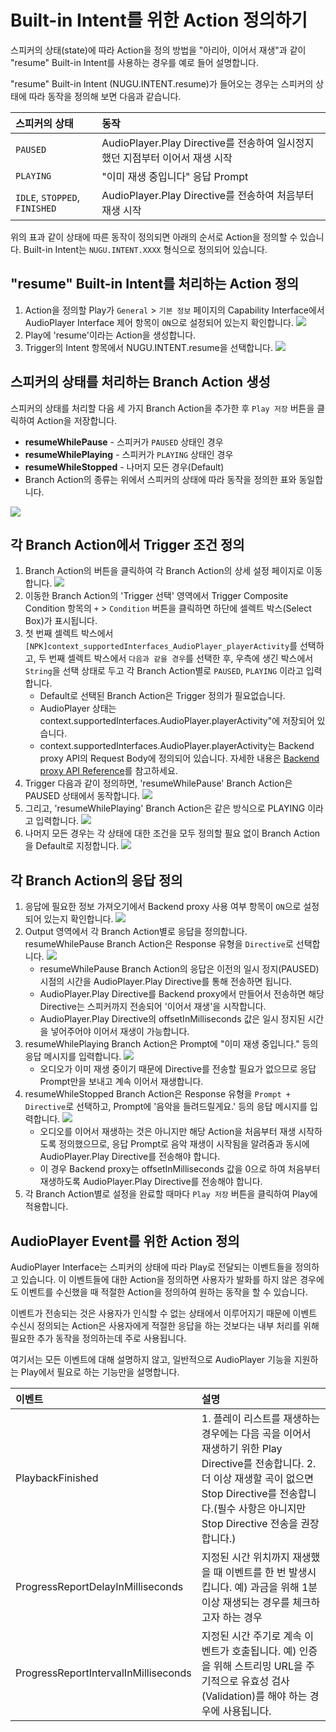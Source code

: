 # Built-in Intent를 위한 Action 정의하기

스피커의 상태\(state\)에 따라 Action을 정의 방법을 "아리아, 이어서 재생"과 같이 "resume" Built-in Intent를 사용하는 경우를 예로 들어 설명합니다.

"resume" Built-in Intent \(NUGU.INTENT.resume\)가 들어오는 경우는 스피커의 상태에 따라 동작을 정의해 보면 다음과 같습니다.

| 스피커의 상태 | 동작 |
| :--- | :--- |
| `PAUSED` | AudioPlayer.Play Directive를 전송하여 일시정지했던 지점부터 이어서 재생 시작 |
| `PLAYING` | "이미 재생 중입니다" 응답 Prompt |
| `IDLE`, `STOPPED`, `FINISHED` | AudioPlayer.Play Directive를 전송하여 처음부터 재생 시작 |

위의 표과 같이 상태에 따른 동작이 정의되면 아래의 순서로 Action을 정의할 수 있습니다. Built-in Intent는 `NUGU.INTENT.XXXX` 형식으로 정의되어 있습니다.

## "resume" Built-in Intent를 처리하는 Action 정의

1. Action을 정의할 Play가 `General` &gt; `기본 정보` 페이지의 Capability Interface에서 AudioPlayer Interface 제어 항목이 `ON`으로 설정되어 있는지 확인합니다. ![](../../../.gitbook/assets/assets_ch3_327_c02%20%282%29%20%282%29%20%282%29.png)  
2. Play에 'resume'이라는 Action을 생성합니다.  
3. Trigger의 Intent 항목에서 NUGU.INTENT.resume을 선택합니다. ![](../../../.gitbook/assets/assets_ch3_327_c03%20%282%29%20%282%29%20%282%29%20%283%29.png)  

## 스피커의 상태를 처리하는 Branch Action 생성

스피커의 상태를 처리할 다음 세 가지 Branch Action을 추가한 후 `Play 저장` 버튼을 클릭하여 Action을 저장합니다.

* **resumeWhilePause** - 스피커가 `PAUSED` 상태인 경우
* **resumeWhilePlaying** - 스피커가 `PLAYING` 상태인 경우
* **resumeWhileStopped** - 나머지 모든 경우\(Default\)
* Branch Action의 종류는 위에서 스피커의 상태에 따라 동작을 정의한 표와 동일합니다.

![](../../../.gitbook/assets/assets_ch3_327_c04-1%20%283%29%20%283%29%20%283%29.gif)

## 각 Branch Action에서 Trigger 조건 정의

1. Branch Action의  버튼을 클릭하여 각 Branch Action의 상세 설정 페이지로 이동합니다. ![](../../../.gitbook/assets/assets_ch3_327_c05.png)  
2. 이동한 Branch Action의 'Trigger 선택' 영역에서 Trigger Composite Condition 항목의 `+` &gt; `Condition` 버튼을 클릭하면 하단에 셀렉트 박스\(Select Box\)가 표시됩니다.   
3. 첫 번째 셀렉트 박스에서 `[NPK]context_supportedInterfaces_AudioPlayer_playerActivity`를 선택하고, 두 번째 셀렉트 박스에서 `다음과 같을 경우`를 선택한 후, 우측에 생긴 박스에서 `String`을 선택 상태로 두고 각 Branch Action별로 `PAUSED`, `PLAYING` 이라고 입력합니다.
   * Default로 선택된 Branch Action은 Trigger 정의가 필요없습니다.
   * AudioPlayer 상태는 context.supportedInterfaces.AudioPlayer.playerActivity"에 저장되어 있습니다.
   * context.supportedInterfaces.AudioPlayer.playerActivity는 Backend proxy API의 Request Body에 정의되어 있습니다. 자세한 내용은 [Backend proxy API Reference](../use-backend-proxy/#backend-proxyapireference)를 참고하세요.
4. Trigger 다음과 같이 정의하면, 'resumeWhilePause' Branch Action은 PAUSED 상태에서 동작합니다. ![](../../../.gitbook/assets/assets_ch3_327_c06%20%282%29%20%282%29%20%282%29%20%282%29.gif)  
5. 그리고, 'resumeWhilePlaying' Branch Action은 같은 방식으로 PLAYING 이라고 입력합니다. ![](../../../.gitbook/assets/assets_ch3_327_c07.png)  
6. 나머지 모든 경우는 각 상태에 대한 조건을 모두 정의할 필요 없이 Branch Action을 Default로 지정합니다. ![](../../../.gitbook/assets/assets_ch3_327_c08%20%282%29%20%282%29%20%282%29%20%281%29.png)

## 각 Branch Action의 응답 정의

1. 응답에 필요한 정보 가져오기에서 Backend proxy 사용 여부 항목이 `ON`으로 설정되어 있는지 확인합니다. ![](../../../.gitbook/assets/assets_ch3_327_c09%20%282%29%20%282%29%20%282%29%20%282%29.png)   
2. Output 영역에서 각 Branch Action별로 응답을 정의합니다. resumeWhilePause Branch Action은 Response 유형을 `Directive`로 선택합니다. ![](../../../.gitbook/assets/assets_ch3_327_c10%20%282%29%20%282%29%20%282%29.png)
   * resumeWhilePause Branch Action의 응답은 이전의 일시 정지\(PAUSED\) 시점의 시간을 AudioPlayer.Play Directive를 통해 전송하면 됩니다.
   * AudioPlayer.Play Directive를 Backend proxy에서 만들어서 전송하면 해당 Directive는 스피커까지 전송되어 '이어서 재생'을 시작합니다.
   * AudioPlayer.Play Directive의 offsetInMilliseconds 값은 일시 정지된 시간을 넣어주어야 이어서 재생이 가능합니다. 
3. resumeWhilePlaying Branch Action은 Prompt에 "이미 재생 중입니다." 등의 응답 메시지를 입력합니다. ![](../../../.gitbook/assets/assets_ch3_327_c11%20%282%29%20%282%29%20%282%29.png)
   * 오디오가 이미 재생 중이기 때문에 Directive를 전송할 필요가 없으므로 응답 Prompt만을 보내고 계속 이어서 재생합니다.
4. resumeWhileStopped Branch Action은 Response 유형을 `Prompt + Directive`로 선택하고, Prompt에 '음악을 들려드릴게요.' 등의 응답 메시지를 입력합니다. ![](../../../.gitbook/assets/assets_ch3_327_c12%20%282%29%20%282%29%20%282%29%20%283%29.png)
   * 오디오를 이어서 재생하는 것은 아니지만 해당 Action을 처음부터 재생 시작하도록 정의했으므로, 응답 Prompt로 음악 재생이 시작됨을 알려줌과 동시에 AudioPlayer.Play Directive를 전송해야 합니다.
   * 이 경우 Backend proxy는 offsetInMilliseconds 값을 0으로 하여 처음부터 재생하도록 AudioPlayer.Play Directive를 전송해야 합니다.
5. 각 Branch Action별로 설정을 완료할 때마다 `Play 저장` 버튼을 클릭하여 Play에 적용합니다.

## AudioPlayer Event를 위한 Action 정의

AudioPlayer Interface는 스피커의 상태에 따라 Play로 전달되는 이벤트들을 정의하고 있습니다. 이 이벤트들에 대한 Action을 정의하면 사용자가 발화를 하지 않은 경우에도 이벤트를 수신했을 때 적절한 Action을 정의하여 원하는 동작을 할 수 있습니다.

이벤트가 전송되는 것은 사용자가 인식할 수 없는 상태에서 이루어지기 때문에 이벤트 수신시 정의되는 Action은 사용자에게 적절한 응답을 하는 것보다는 내부 처리를 위해 필요한 추가 동작을 정의하는데 주로 사용됩니다.

여기서는 모든 이벤트에 대해 설명하지 않고, 일반적으로 AudioPlayer 기능을 지원하는 Play에서 필요로 하는 기능만을 설명합니다.

| 이벤트 | 설명 |
| :--- | :--- |
| PlaybackFinished | 1. 플레이 리스트를 재생하는 경우에는 다음 곡을 이어서 재생하기 위한 Play Directive를 전송합니다.   2. 더 이상 재생할 곡이 없으면 Stop Directive를 전송합니다.\(필수 사항은 아니지만 Stop Directive 전송을 권장합니다.\) |
| ProgressReportDelayInMilliseconds | 지정된 시간 위치까지 재생했을 때 이벤트를 한 번 발생시킵니다.   예\) 과금을 위해 1분 이상 재생되는 경우를 체크하고자 하는 경우 |
| ProgressReportIntervalInMilliseconds | 지정된 시간 주기로 계속 이벤트가 호출됩니다.   예\) 인증을 위해 스트리밍 URL을 주기적으로 유효성 검사\(Validation\)를 해야 하는 경우에 사용됩니다. |


